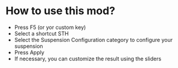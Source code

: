 # How to use this mod?
* Press F5 (or yor custom key)
* Select a shortcut STH
* Select the Suspension Configuration category to configure your suspension
* Press Apply
* If necessary, you can customize the result using the sliders
